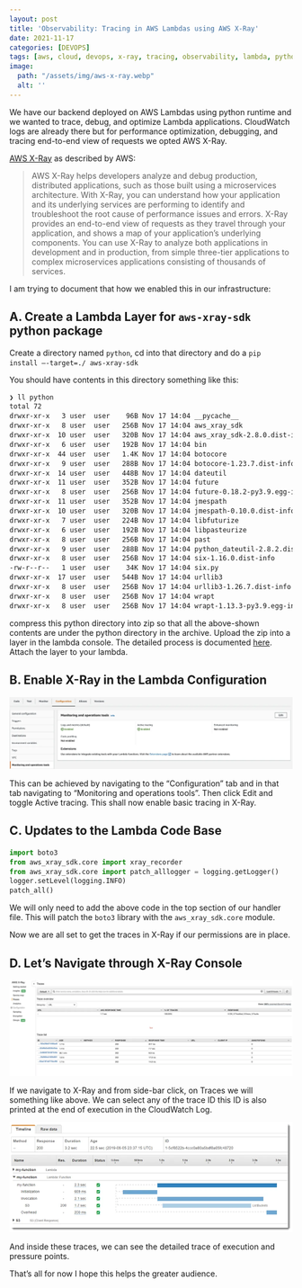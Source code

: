 ```yaml
---
layout: post
title: 'Observability: Tracing in AWS Lambdas using AWS X-Ray'
date: 2021-11-17
categories: [DEVOPS]
tags: [aws, cloud, devops, x-ray, tracing, observability, lambda, python]
image:
  path: "/assets/img/aws-x-ray.webp"
  alt: ''
---
```


We have our backend deployed on AWS Lambdas using python runtime and we wanted to trace, debug, and optimize Lambda applications. CloudWatch logs are already there but for performance optimization, debugging, and tracing end-to-end view of requests we opted AWS X-Ray.

[AWS X-Ray](https://aws.amazon.com/xray/)  as described by AWS:

> AWS X-Ray helps developers analyze and debug production, distributed applications, such as those built using a microservices architecture. With X-Ray, you can understand how your application and its underlying services are performing to identify and troubleshoot the root cause of performance issues and errors. X-Ray provides an end-to-end view of requests as they travel through your application, and shows a map of your application’s underlying components. You can use X-Ray to analyze both applications in development and in production, from simple three-tier applications to complex microservices applications consisting of thousands of services.

I am trying to document that how we enabled this in our infrastructure:

## A. Create a Lambda Layer for  `aws-xray-sdk`  python package

Create a directory named  `python`, cd into that directory and do a  `pip install —-target=./ aws-xray-sdk`

You should have contents in this directory something like this:
```bash
❯ ll python
total 72
drwxr-xr-x   3 user  user    96B Nov 17 14:04 __pycache__
drwxr-xr-x   8 user  user   256B Nov 17 14:04 aws_xray_sdk
drwxr-xr-x  10 user  user   320B Nov 17 14:04 aws_xray_sdk-2.8.0.dist-info
drwxr-xr-x   6 user  user   192B Nov 17 14:04 bin
drwxr-xr-x  44 user  user   1.4K Nov 17 14:04 botocore
drwxr-xr-x   9 user  user   288B Nov 17 14:04 botocore-1.23.7.dist-info
drwxr-xr-x  14 user  user   448B Nov 17 14:04 dateutil
drwxr-xr-x  11 user  user   352B Nov 17 14:04 future
drwxr-xr-x   8 user  user   256B Nov 17 14:04 future-0.18.2-py3.9.egg-info
drwxr-xr-x  11 user  user   352B Nov 17 14:04 jmespath
drwxr-xr-x  10 user  user   320B Nov 17 14:04 jmespath-0.10.0.dist-info
drwxr-xr-x   7 user  user   224B Nov 17 14:04 libfuturize
drwxr-xr-x   6 user  user   192B Nov 17 14:04 libpasteurize
drwxr-xr-x   8 user  user   256B Nov 17 14:04 past
drwxr-xr-x   9 user  user   288B Nov 17 14:04 python_dateutil-2.8.2.dist-info
drwxr-xr-x   8 user  user   256B Nov 17 14:04 six-1.16.0.dist-info
-rw-r--r--   1 user  user    34K Nov 17 14:04 six.py
drwxr-xr-x  17 user  user   544B Nov 17 14:04 urllib3
drwxr-xr-x   8 user  user   256B Nov 17 14:04 urllib3-1.26.7.dist-info
drwxr-xr-x   8 user  user   256B Nov 17 14:04 wrapt
drwxr-xr-x   8 user  user   256B Nov 17 14:04 wrapt-1.13.3-py3.9.egg-info
```
compress this python directory into zip so that all the above-shown contents are under the python directory in the archive. Upload the zip into a layer in the lambda console. The detailed process is documented  [here](https://docs.aws.amazon.com/lambda/latest/dg/configuration-layers.html#configuration-layers-upload). Attach the layer to your lambda.

## B. Enable X-Ray in the Lambda Configuration

![X-Ray Configuration](/assets/img/aws-x-ray-config.webp)

This can be achieved by navigating to the “Configuration” tab and in that tab navigating to “Monitoring and operations tools”. Then click Edit and toggle Active tracing. This shall now enable basic tracing in X-Ray.

## C. Updates to the Lambda Code Base

```python
import boto3  
from aws_xray_sdk.core import xray_recorder  
from aws_xray_sdk.core import patch_alllogger = logging.getLogger()  
logger.setLevel(logging.INFO)  
patch_all()
```

We will only need to add the above code in the top section of our handler file. This will patch the  `boto3`  library with the  `aws_xray_sdk.core`  module.

Now we are all set to get the traces in X-Ray if our permissions are in place.

## D. Let’s Navigate through X-Ray Console

![X-Ray Console](/assets/img/aws-x-ray-console.webp)

If we navigate to X-Ray and from side-bar click, on Traces we will something like above. We can select any of the trace ID this ID is also printed at the end of execution in the CloudWatch Log.

![X-Ray Timeline](/assets/img/aws-x-ray-timeline.webp)

And inside these traces, we can see the detailed trace of execution and pressure points.

That’s all for now I hope this helps the greater audience.
